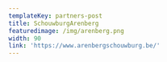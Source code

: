 ```yaml
---
templateKey: partners-post
title: SchouwburgArenberg
featuredimage: /img/arenberg.png
width: 90
link: 'https://www.arenbergschouwburg.be/'
---
```


